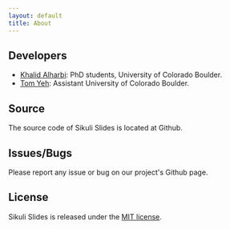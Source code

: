 ```yaml
---
layout: default
title: About
---
```


## Developers

 * [Khalid Alharbi](http://www.kalharbi.com/): PhD students, University of Colorado Boulder.
 * [Tom Yeh](http://tomyeh.info/): Assistant University of Colorado Boulder.

## Source

The source code of Sikuli Slides is located at Github.

## Issues/Bugs

Please report any issue or bug on our project's Github page.

## License

Sikuli Slides is released under the [MIT license](http://opensource.org/licenses/MIT).
